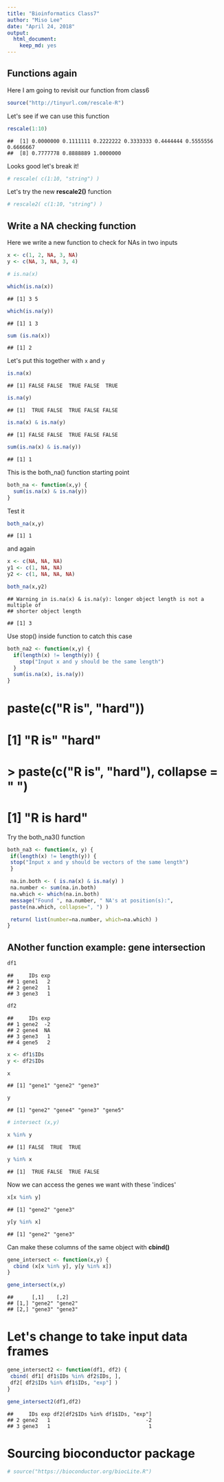 ```yaml
---
title: "Bioinformatics Class7"
author: "Miso Lee"
date: "April 24, 2018"
output: 
  html_document: 
    keep_md: yes
---
```




## Functions again

Here I am going to revisit our function from class6


```r
source("http://tinyurl.com/rescale-R")
```

Let's see if we can use this function


```r
rescale(1:10)
```

```
##  [1] 0.0000000 0.1111111 0.2222222 0.3333333 0.4444444 0.5555556 0.6666667
##  [8] 0.7777778 0.8888889 1.0000000
```

Looks good let's break it!


```r
# rescale( c(1:10, "string") )
```

Let's try the new **rescale2()** function


```r
# rescale2( c(1:10, "string") )
```

## Write a NA checking function

Here we write a new function to check for NAs in two inputs


```r
x <- c(1, 2, NA, 3, NA)
y <- c(NA, 3, NA, 3, 4)

# is.na(x)
```


```r
which(is.na(x))
```

```
## [1] 3 5
```

```r
which(is.na(y))
```

```
## [1] 1 3
```


```r
sum (is.na(x))
```

```
## [1] 2
```

Let's put this together with `x` and `y`


```r
is.na(x)
```

```
## [1] FALSE FALSE  TRUE FALSE  TRUE
```

```r
is.na(y)
```

```
## [1]  TRUE FALSE  TRUE FALSE FALSE
```


```r
is.na(x) & is.na(y)
```

```
## [1] FALSE FALSE  TRUE FALSE FALSE
```



```r
sum(is.na(x) & is.na(y))
```

```
## [1] 1
```

This is the both_na() function starting point


```r
both_na <- function(x,y) {
  sum(is.na(x) & is.na(y))
}
```

Test it


```r
both_na(x,y)
```

```
## [1] 1
```

and again


```r
x <- c(NA, NA, NA)
y1 <- c(1, NA, NA)
y2 <- c(1, NA, NA, NA)

both_na(x,y2)
```

```
## Warning in is.na(x) & is.na(y): longer object length is not a multiple of
## shorter object length
```

```
## [1] 3
```

Use stop() inside function to catch this case


```r
both_na2 <- function(x,y) {
  if(length(x) != length(y)) {
    stop("Input x and y should be the same length")
  }
  sum(is.na(x), is.na(y))
}
```


# paste(c("R is", "hard"))
# [1] "R is" "hard"
# > paste(c("R is", "hard"), collapse = " ")
# [1] "R is hard"

Try the both_na3() function


```r
both_na3 <- function(x, y) {
 if(length(x) != length(y)) {
 stop("Input x and y should be vectors of the same length")
 }

 na.in.both <- ( is.na(x) & is.na(y) )
 na.number <- sum(na.in.both)
 na.which <- which(na.in.both)
 message("Found ", na.number, " NA's at position(s):",
 paste(na.which, collapse=", ") )

 return( list(number=na.number, which=na.which) )
}
```

## ANother function example: gene intersection


```r
df1
```

```
##     IDs exp
## 1 gene1   2
## 2 gene2   1
## 3 gene3   1
```

```r
df2
```

```
##     IDs exp
## 1 gene2  -2
## 2 gene4  NA
## 3 gene3   1
## 4 gene5   2
```

```r
x <- df1$IDs
y <- df2$IDs
```


```r
x
```

```
## [1] "gene1" "gene2" "gene3"
```

```r
y
```

```
## [1] "gene2" "gene4" "gene3" "gene5"
```


```r
# intersect (x,y)

x %in% y
```

```
## [1] FALSE  TRUE  TRUE
```


```r
y %in% x
```

```
## [1]  TRUE FALSE  TRUE FALSE
```

Now we can access the genes we want with these 'indices'


```r
x[x %in% y]
```

```
## [1] "gene2" "gene3"
```

```r
y[y %in% x]
```

```
## [1] "gene2" "gene3"
```

Can make these columns of the same object with **cbind()**

```r
gene_intersect <- function(x,y) {
  cbind (x[x %in% y], y[y %in% x])
}
```


```r
gene_intersect(x,y)
```

```
##      [,1]    [,2]   
## [1,] "gene2" "gene2"
## [2,] "gene3" "gene3"
```

# Let's change to take input data frames


```r
gene_intersect2 <- function(df1, df2) {
 cbind( df1[ df1$IDs %in% df2$IDs, ],
 df2[ df2$IDs %in% df1$IDs, "exp"] )
}
```



```r
gene_intersect2(df1,df2)
```

```
##     IDs exp df2[df2$IDs %in% df1$IDs, "exp"]
## 2 gene2   1                               -2
## 3 gene3   1                                1
```

# Sourcing bioconductor package

```r
# source("https://bioconductor.org/biocLite.R")
```














